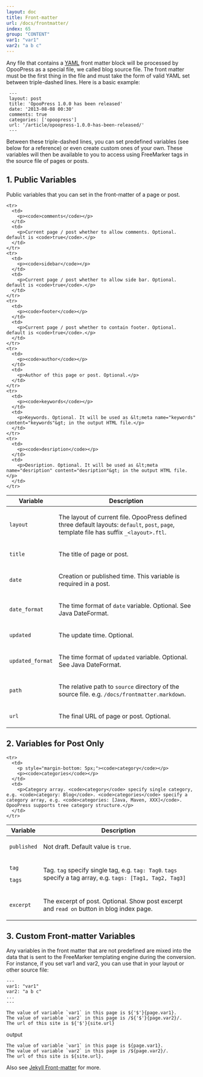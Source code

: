 ```yaml
---
layout: doc
title: Front-matter
url: /docs/frontmatter/
index: 65
group: "CONTENT"
var1: "var1"
var2: "a b c"
---
```

Any file that contains a [YAML](http://yaml.org/) front matter block will be processed by OpooPress as a special file, we called blog source file. The front matter must be the first thing in the file and must take the form of valid YAML set between triple-dashed lines. Here is a basic example:

```
 ---
 layout: post
 title: 'OpooPress 1.0.0 has been released'
 date: '2013-08-08 00:30'
 comments: true
 categories: ['opoopress']
 url: '/article/opoopress-1.0.0-has-been-released/'
 ---
```

Between these triple-dashed lines, you can set predefined variables (see below for a reference) or even create custom ones of your own. These variables will then be available to you to access using FreeMarker tags in the source file of pages or posts.

## 1. Public Variables

Public variables that you can set in the front-matter of a page or post.

<table>
  <thead>
    <tr>
      <th>Variable</th>
      <th>Description</th>
    </tr>
  </thead>
  <tbody>
    <tr>
      <td>
        <p><code>layout</code></p>
      </td>
      <td>
        <p>The layout of current file. OpooPress defined three default layouts: <code>default</code>, <code>post</code>, <code>page</code>, template file has suffix <code>_&lt;layout&gt;.ftl</code>.</p>
      </td>
    </tr>
    <tr>
      <td>
        <p><code>title</code></p>
      </td>
      <td>
        <p>The title of page or post.</p>
      </td>
    </tr>
    <tr>
      <td>
        <p><code>date</code></p>
      </td>
      <td>
        <p>Creation or published time. This variable is required in a post.</p>
      </td>
    </tr>
     <tr>
      <td>
        <p><code>date_format</code></p>
      </td>
      <td>
        <p>The time format of <code>date</code> variable. Optional. See Java DateFormat.</p>
      </td>
    </tr>
    <tr>
      <td>
        <p><code>updated</code></p>
      </td>
      <td>
        <p>The update time. Optional.</p>
      </td>
    </tr>
     <tr>
      <td>
        <p><code>updated_format</code></p>
      </td>
      <td>
        <p>The time format of <code>updated</code> variable. Optional. See Java DateFormat.</p>
      </td>
    </tr>
   <tr>
      <td>
        <p><code>path</code></p>
      </td>
      <td>
        <p>The relative path to <code>source</code> directory of the source file. e.g. <code>/docs/frontmatter.markdown</code>.</p>
      </td>
    </tr>
   <tr>
      <td>
        <p><code>url</code></p>
      </td>
      <td>
        <p>The final URL of page or post. Optional. </p>
      </td>
    </tr>

    <tr>
      <td>
        <p><code>comments</code></p>
      </td>
      <td>
        <p>Current page / post whether to allow comments. Optional. default is <code>true</code>.</p>
      </td>
    </tr>
    <tr>
      <td>
        <p><code>sidebar</code></p>
      </td>
      <td>
        <p>Current page / post whether to allow side bar. Optional. default is <code>true</code>.</p>
      </td>
    </tr>
    <tr>
      <td>
        <p><code>footer</code></p>
      </td>
      <td>
        <p>Current page / post whether to contain footer. Optional. default is <code>true</code>.</p>
      </td>
    </tr>
    <tr>
      <td>
        <p><code>author</code></p>
      </td>
      <td>
        <p>Author of this page or post. Optional.</p>
      </td>
    </tr>
    <tr>
      <td>
        <p><code>keywords</code></p>
      </td>
      <td>
        <p>Keywords. Optional. It will be used as &lt;meta name="keywords" content="keywords"&gt; in the output HTML file.</p>
      </td>
    </tr>
    <tr>
      <td>
        <p><code>desription</code></p>
      </td>
      <td>
        <p>Desription. Optional. It will be used as &lt;meta name="desription" content="desription"&gt; in the output HTML file.</p>
      </td>
    </tr>
  </tbody>
</table>


## 2. Variables for Post Only


<table>
  <thead>
    <tr>
      <th>Variable</th>
      <th>Description</th>
    </tr>
  </thead>
  <tbody>
    <tr>
      <td>
        <p><code>published</code></p>
      </td>
      <td>
        <p>Not draft. Default value is <code>true</code>.</p>
      </td>
    </tr>

    <tr>
      <td>
        <p style="margin-bottom: 5px;"><code>category</code></p>
        <p><code>categories</code></p>
      </td>
      <td>
        <p>Category array. <code>category</code> specify single category, e.g. <code>category: Blog</code>. <code>categories</code> specify a category array, e.g. <code>categories: [Java, Maven, XXX]</code>. OpooPress supports tree category structure.</p>
      </td>
    </tr>
 <tr>
      <td>
        <p style="margin-bottom: 5px;"><code>tag</code></p>
        <p><code>tags</code></p>
      </td>
      <td>
        <p>Tag. <code>tag</code> specify single tag, e.g. <code>tag: Tag0</code>. <code>tags</code> specify a tag array, e.g. <code>tags: [Tag1, Tag2, Tag3]</code></p>
      </td>
    </tr>
      <tr>
      <td>
        <p><code>excerpt</code></p>
      </td>
      <td>
        <p>The excerpt of post. Optional. Show post excerpt and <code>read on</code> button in blog index page.</p>
      </td>
    </tr>

  </tbody>
</table>

## 3. Custom Front-matter Variables

Any variables in the front matter that are not predefined are mixed into the data that is sent to the FreeMarker templating engine during the conversion. For instance, if you set var1 and var2, you can use that in your layout or other source file:


```
--- 
var1: "var1"
var2: "a b c"
...
--- 

The value of variable `var1` in this page is ${'$'}{page.var1}.
The value of variable `var2` in this page is /${'$'}{page.var2}/.
The url of this site is ${'$'}{site.url}

```

output
```
The value of variable `var1` in this page is ${page.var1}.
The value of variable `var2` in this page is /${page.var2}/.
The url of this site is ${site.url}.
```

Also see [Jekyll Front-matter](http://jekyllrb.com/docs/frontmatter/) for more.
